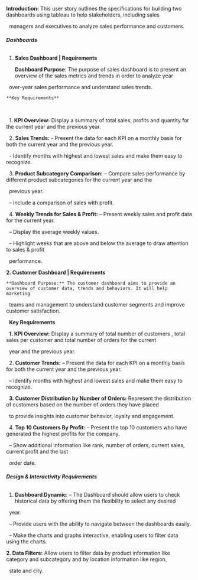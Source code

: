 

**Introduction:** This user story outlines the specifications for building two dashboards using tableau to help stakeholders, including sales               

&nbsp;             managers and executives to analyze sales performance and customers. 





###### **Dashboards**



1. **Sales Dashboard | Requirements**



    **Dashboard Purpose**: The purpose of sales dashboard is to present an overview of the sales metrics and trends in order to analyze year     

&nbsp;                      over-year sales performance and understand sales trends.



    **Key Requirements**

&nbsp;   

&nbsp;   1. **KPI Overview:** Display a summary of total sales, profits and quantity for the current year and the previous year.



&nbsp;   2. **Sales Trends:** - Present the data for each KPI on a monthly basis for both the current year and the previous year.

&nbsp;                    - Identify months with highest and lowest sales and make them easy to recognize.



&nbsp;   3. **Product Subcategory Comparison:** – Compare sales performance by different product subcategories for the current year and the              

&nbsp;                                        previous year.

&nbsp;                                      – Include a comparison of sales with profit.



&nbsp;   4. **Weekly Trends for Sales \& Profit:** – Present weekly sales and profit data for the current year.

&nbsp;                                        – Display the average weekly values.

&nbsp;                                        – Highlight weeks that are above and below the average to draw attention to sales \& profit            

&nbsp;                                          performance.



**2. Customer Dashboard | Requirements**



    **Dashboard Purpose:** The customer dashboard aims to provide an overview of customer data, trends and behaviors. It will help marketing       

&nbsp;                      teams and management to understand customer segments and improve customer satisfaction.



&nbsp;   **Key Requirements**



&nbsp;   **1. KPI Overview:** Display a summary of total number of customers , total sales per customer and total number of orders for the current     

&nbsp;                    year and the previous year.



&nbsp;   2. **Customer Trends:**  – Present the data for each KPI on a monthly basis for both the current year and the previous year.

&nbsp;                        – Identify months with highest and lowest sales and make them easy to recognize.



&nbsp;   **3. Customer Distribution by Number of Orders:** Represent the distribution of customers based on the number of orders they have placed 

&nbsp;                                                 to provide insights into customer behavior, loyalty and engagement.



&nbsp;   4. **Top 10 Customers By Profit:** – Present the top 10 customers who have generated the highest profits for the company.

&nbsp;                                  – Show additional information like rank, number of orders, current sales, current profit and the last 

&nbsp;                                    order date.



###### **Design \& Interactivity Requirements**



1. **Dashboard Dynamic**: – The Dashboard should allow users to check historical data by offering them the flexibility to select any desired         

&nbsp;                    year.

&nbsp;                  – Provide users with the ability to navigate between the dashboards easily.

&nbsp;                  – Make the charts and graphs interactive, enabling users to filter data using the charts.



**2. Data Filters:** Allow users to filter data by product information like category and subcategory and by location information like region,     

&nbsp;                state and city.







